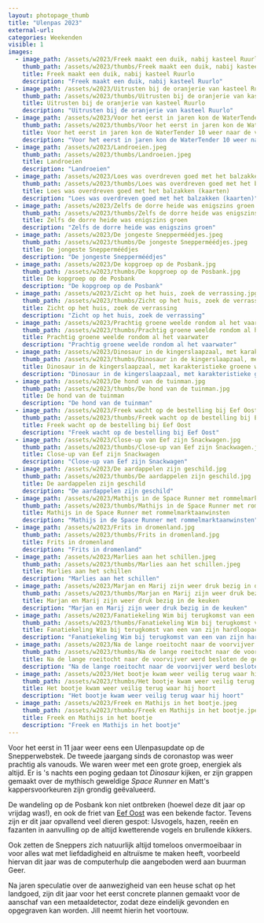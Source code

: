 ```yaml
---
layout: photopage_thumb
title: "Ulenpas 2023"
external-url:
categories: Weekenden
visible: 1
images:
  - image_path: /assets/w2023/Freek maakt een duik, nabij kasteel Ruurlo.jpeg
    thumb_path: /assets/w2023/thumbs/Freek maakt een duik, nabij kasteel Ruurlo.jpeg
    title: Freek maakt een duik, nabij kasteel Ruurlo
    description: "Freek maakt een duik, nabij kasteel Ruurlo"
  - image_path: /assets/w2023/Uitrusten bij de oranjerie van kasteel Ruurlo.jpeg
    thumb_path: /assets/w2023/thumbs/Uitrusten bij de oranjerie van kasteel Ruurlo.jpeg
    title: Uitrusten bij de oranjerie van kasteel Ruurlo
    description: "Uitrusten bij de oranjerie van kasteel Ruurlo"
  - image_path: /assets/w2023/Voor het eerst in jaren kon de WaterTender 10 weer naar de vijver navigeren.jpeg
    thumb_path: /assets/w2023/thumbs/Voor het eerst in jaren kon de WaterTender 10 weer naar de vijver navigeren.jpeg
    title: Voor het eerst in jaren kon de WaterTender 10 weer naar de vijver navigeren
    description: "Voor het eerst in jaren kon de WaterTender 10 weer naar de vijver navigeren"
  - image_path: /assets/w2023/Landroeien.jpeg
    thumb_path: /assets/w2023/thumbs/Landroeien.jpeg
    title: Landroeien
    description: "Landroeien"
  - image_path: /assets/w2023/Loes was overdreven goed met het balzakken (kaarten).jpeg
    thumb_path: /assets/w2023/thumbs/Loes was overdreven goed met het balzakken (kaarten).jpeg
    title: Loes was overdreven goed met het balzakken (kaarten)
    description: "Loes was overdreven goed met het balzakken (kaarten)"
  - image_path: /assets/w2023/Zelfs de dorre heide was enigszins groen.jpeg
    thumb_path: /assets/w2023/thumbs/Zelfs de dorre heide was enigszins groen.jpeg
    title: Zelfs de dorre heide was enigszins groen
    description: "Zelfs de dorre heide was enigszins groen"
  - image_path: /assets/w2023/De jongeste Snepperméédjes.jpeg
    thumb_path: /assets/w2023/thumbs/De jongeste Snepperméédjes.jpeg
    title: De jongeste Snepperméédjes
    description: "De jongeste Snepperméédjes"
  - image_path: /assets/w2023/De kopgroep op de Posbank.jpg
    thumb_path: /assets/w2023/thumbs/De kopgroep op de Posbank.jpg
    title: De kopgroep op de Posbank
    description: "De kopgroep op de Posbank"
  - image_path: /assets/w2023/Zicht op het huis, zoek de verrassing.jpg
    thumb_path: /assets/w2023/thumbs/Zicht op het huis, zoek de verrassing.jpg
    title: Zicht op het huis, zoek de verrassing
    description: "Zicht op het huis, zoek de verrassing"
  - image_path: /assets/w2023/Prachtig groene weelde rondom al het vaarwater.jpg
    thumb_path: /assets/w2023/thumbs/Prachtig groene weelde rondom al het vaarwater.jpg
    title: Prachtig groene weelde rondom al het vaarwater
    description: "Prachtig groene weelde rondom al het vaarwater"
  - image_path: /assets/w2023/Dinosaur in de kingerslaapzaal, met karakteristieke groene waas.jpg
    thumb_path: /assets/w2023/thumbs/Dinosaur in de kingerslaapzaal, met karakteristieke groene waas.jpg
    title: Dinosaur in de kingerslaapzaal, met karakteristieke groene waas
    description: "Dinosaur in de kingerslaapzaal, met karakteristieke groene waas"
  - image_path: /assets/w2023/De hond van de tuinman.jpg
    thumb_path: /assets/w2023/thumbs/De hond van de tuinman.jpg
    title: De hond van de tuinman
    description: "De hond van de tuinman"
  - image_path: /assets/w2023/Freek wacht op de bestelling bij Eef Oost.jpg
    thumb_path: /assets/w2023/thumbs/Freek wacht op de bestelling bij Eef Oost.jpg
    title: Freek wacht op de bestelling bij Eef Oost
    description: "Freek wacht op de bestelling bij Eef Oost"
  - image_path: /assets/w2023/Close-up van Eef zijn Snackwagen.jpg
    thumb_path: /assets/w2023/thumbs/Close-up van Eef zijn Snackwagen.jpg
    title: Close-up van Eef zijn Snackwagen
    description: "Close-up van Eef zijn Snackwagen"
  - image_path: /assets/w2023/De aardappelen zijn geschild.jpg
    thumb_path: /assets/w2023/thumbs/De aardappelen zijn geschild.jpg
    title: De aardappelen zijn geschild
    description: "De aardappelen zijn geschild"
  - image_path: /assets/w2023/Mathijs in de Space Runner met rommelmarktaanwinsten.jpg
    thumb_path: /assets/w2023/thumbs/Mathijs in de Space Runner met rommelmarktaanwinsten.jpg
    title: Mathijs in de Space Runner met rommelmarktaanwinsten
    description: "Mathijs in de Space Runner met rommelmarktaanwinsten"
  - image_path: /assets/w2023/Frits in dromenland.jpg
    thumb_path: /assets/w2023/thumbs/Frits in dromenland.jpg
    title: Frits in dromenland
    description: "Frits in dromenland"
  - image_path: /assets/w2023/Marlies aan het schillen.jpeg
    thumb_path: /assets/w2023/thumbs/Marlies aan het schillen.jpeg
    title: Marlies aan het schillen
    description: "Marlies aan het schillen"
  - image_path: /assets/w2023/Marjan en Marij zijn weer druk bezig in de keuken.jpeg
    thumb_path: /assets/w2023/thumbs/Marjan en Marij zijn weer druk bezig in de keuken.jpeg
    title: Marjan en Marij zijn weer druk bezig in de keuken
    description: "Marjan en Marij zijn weer druk bezig in de keuken"
  - image_path: /assets/w2023/Fanatiekeling Wim bij terugkomst van een van zijn hardloopacties.jpeg
    thumb_path: /assets/w2023/thumbs/Fanatiekeling Wim bij terugkomst van een van zijn hardloopacties.jpeg
    title: Fanatiekeling Wim bij terugkomst van een van zijn hardloopacties
    description: "Fanatiekeling Wim bij terugkomst van een van zijn hardloopacties"
  - image_path: /assets/w2023/Na de lange roeitocht naar de voorvijver werd besloten de gemakkelijke weg terug te nemen.jpeg
    thumb_path: /assets/w2023/thumbs/Na de lange roeitocht naar de voorvijver werd besloten de gemakkelijke weg terug te nemen.jpeg
    title: Na de lange roeitocht naar de voorvijver werd besloten de gemakkelijke weg terug te nemen
    description: "Na de lange roeitocht naar de voorvijver werd besloten de gemakkelijke weg terug te nemen"
  - image_path: /assets/w2023/Het bootje kwam weer veilig terug waar hij hoort.jpeg
    thumb_path: /assets/w2023/thumbs/Het bootje kwam weer veilig terug waar hij hoort.jpeg
    title: Het bootje kwam weer veilig terug waar hij hoort
    description: "Het bootje kwam weer veilig terug waar hij hoort"
  - image_path: /assets/w2023/Freek en Mathijs in het bootje.jpeg
    thumb_path: /assets/w2023/thumbs/Freek en Mathijs in het bootje.jpeg
    title: Freek en Mathijs in het bootje
    description: "Freek en Mathijs in het bootje"
---
```


Voor het eerst in 11 jaar weer eens een Ulenpasupdate op de Snepperwebstek. De tweede jaargang sinds de coronastop was weer prachtig als vanouds. We waren weer met een grote groep, energiek als altijd. Er is 's nachts een poging gedaan tot _Dinosaur_ kijken, er zijn grappen gemaakt over de mythisch geweldige _Space Runner_ en Matt's kappersvoorkeuren zijn grondig geëvalueerd.

De wandeling op de Posbank kon niet ontbreken (hoewel deze dit jaar op vrijdag was!), en ook de friet van [Eef Oost](https://goo.gl/maps/ssQHoHRyKfnrXRvx7) was een bekende factor. Tevens zijn er dit jaar opvallend veel dieren gespot: IJsvogels, hazen, reeën en fazanten in aanvulling op de altijd kwetterende vogels en brullende kikkers.

Ook zetten de Sneppers zich natuurlijk altijd tomeloos onvermoeibaar in voor alles wat met liefdadigheid en altruïsme te maken heeft, voorbeeld hiervan dit jaar was de computerhulp die aangeboden werd aan buurman Geer.

Na jaren speculatie over de aanwezigheid van een heuse schat op het landgoed, zijn dit jaar voor het eerst concrete plannen gemaakt voor de aanschaf van een metaaldetector, zodat deze eindelijk gevonden en opgegraven kan worden. Jill neemt hierin het voortouw.

